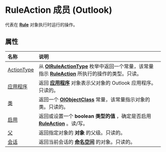 
# RuleAction 成员 (Outlook)


代表在  **[Rule](ea2ddbcc-fd65-a636-c6da-79950033f385.md)** 对象执行时运行的操作。


## 属性



|**名称**|**说明**|
|:-----|:-----|
|[ActionType](5701cd66-2f45-ae24-12b8-fc5e27bf8742.md)|从  **[OlRuleActionType](d6a39ac2-00e7-73e7-3890-ea658211eae9.md)** 枚举中返回一个常量，该常量指示 **[RuleAction](6451788f-e5ed-239c-a34d-b564b52d8955.md)** 所执行的操作的类型。只读。|
|[应用程序](f81b5015-6e80-ede7-0196-dc431fb24464.md)|返回 **[应用程序](797003e7-ecd1-eccb-eaaf-32d6ddde8348.md)** 对象表示父对象的 Outlook 应用程序。只读的。|
|[类](7aa17ecc-c09d-292a-1fa8-fd5f05419ee3.md)|返回一个 **[OlObjectClass](33d724b3-df3c-2a7f-a80f-93b66d96f588.md)** 常量，该常量指示对象的类。只读的。|
|[启用](bea1a0e4-4fad-acc4-0b48-b2f64d996941.md)|返回或设置一个 **boolean 类型的值** ，确定是否启用 **[RuleAction](6451788f-e5ed-239c-a34d-b564b52d8955.md)** 。读/写。|
|[父](0280f2af-2877-ba8b-14e0-50bbfee4fb0e.md)|返回指定对象的 **对象** 的父级。只读的。|
|[会话](a80c6148-0eb0-19c0-4d3e-a3a535624773.md)|返回当前会话的 **[命名空间](f0dcaa19-07f5-5d42-a3bf-2e42b7885644.md)** 的对象。只读的。|
